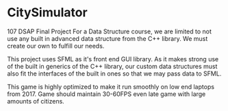 # CitySimulator
107 DSAP Final Project
For a Data Structure course, we are limited to not use any built in advanced data structure from the C++ library. We must create our own to fulfill our needs.

This project uses SFML as it's front end GUI library. As it makes strong use of the built in generics of the C++ library, our custom data structures must also fit the interfaces of the built in ones so that we may pass data to SFML.


This game is highly optimized to make it run smoothly on low end laptops from 2017. Game should maintain 30-60FPS even late game with large amounts of citizens.

